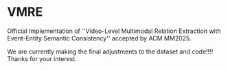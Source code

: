 # VMRE
Official Implementation of ''Video-Level Multimodal Relation Extraction with Event-Entity Semantic Consistency'' accepted by ACM MM2025.

We are currently making the final adjustments to the dataset and code!!!! Thanks for your interest.
